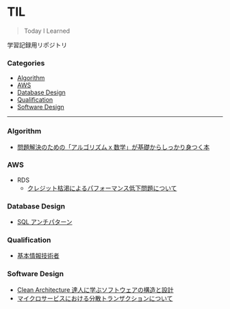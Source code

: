 # TIL<!-- omit in toc -->

> Today I Learned

学習記録用リポジトリ

### Categories<!-- omit in toc -->

- [Algorithm](#algorithm)
- [AWS](#aws)
- [Database Design](#database-design)
- [Qualification](#qualification)
- [Software Design](#software-design)

---

### Algorithm

- [問題解決のための「アルゴリズム x 数学」が基礎からしっかり身つく本](/docs/algorithm/mathematics-algorithm/note.md)

### AWS

- RDS
  - [クレジット枯渇によるパフォーマンス低下問題について](/docs/aws/rds/クレジット枯渇によるパフォーマンス低下問題について/note.md)

### Database Design

- [SQL アンチパターン](/docs/database_design/sql_antipatterns/note.md)

### Qualification

- [基本情報技術者](/docs/qualifications/fe/note.md)

### Software Design

- [Clean Architecture 達人に学ぶソフトウェアの構造と設計](/docs/software_design/clean_architecture/note.md)
- [マイクロサービスにおける分散トランザクションについて](/docs/software_design/マイクロサービスにおける分散トランザクションについて/note.md)
